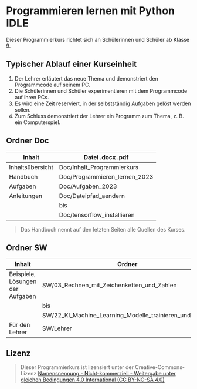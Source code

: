 # Programmieren lernen mit Python IDLE

Dieser Programmierkurs richtet sich an Schülerinnen und Schüler ab Klasse 9. 

## Typischer Ablauf einer Kurseinheit
1. Der Lehrer erläutert das neue Thema und demonstriert den Programmcode auf seinem PC. 
2. Die Schülerinnen und Schüler experimentieren mit dem Programmcode auf ihren PCs. 
3. Es wird eine Zeit reserviert, in der selbstständig Aufgaben gelöst werden sollen.  
4. Zum Schluss demonstriert der Lehrer ein Programm zum Thema, z. B. ein Computerspiel. 

## Ordner Doc

| Inhalt                           | Datei .docx .pdf                               |
| -------------------------------- | ---------------------------------------------- |
| Inhaltsübersicht 	               | Doc/Inhalt_Programmierkurs                     |
| Handbuch                         | Doc/Programmieren_lernen_2023                  |
| Aufgaben		                   | Doc/Aufgaben_2023                              |
| Anleitungen                      | Doc/Dateipfad_aendern                          | 
|                                  | bis                                            |
|                                  | Doc/tensorflow_installieren                    |

> Das Handbuch nennt auf den letzten Seiten alle Quellen des Kurses.

## Ordner SW

| Inhalt                           | Ordner                                                  |
| -------------------------------- | ------------------------------------------------------- |
| Beispiele, Lösungen der Aufgaben | SW/03_Rechnen_mit_Zeichenketten_und_Zahlen              |
|                                  | bis                                                     |
|                                  | SW/22_KI_Machine_Learning_Modelle_trainieren_und_nutzen |
| Für den Lehrer                   | SW/Lehrer                                               |

## Lizenz

> Dieser Programmierkurs ist lizensiert unter der Creative-Commons-Lizenz [Namensnennung - Nicht-kommerziell - Weitergabe unter gleichen Bedingungen 4.0 International (CC BY-NC-SA 4.0)](https://creativecommons.org/licenses/by-nc-sa/4.0/deed.de)

